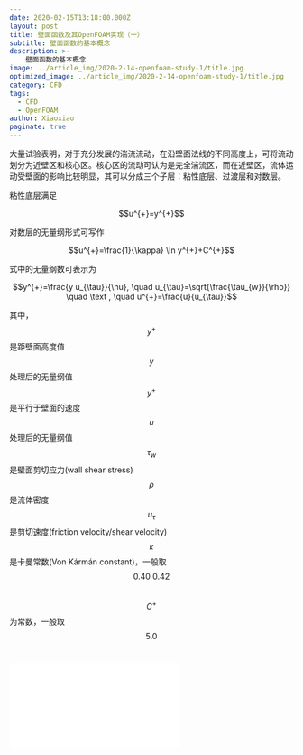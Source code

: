 ```yaml
---
date: 2020-02-15T13:18:00.000Z
layout: post
title: 壁面函数及其OpenFOAM实现（一）
subtitle: 壁面函数的基本概念
description: >-
    壁面函数的基本概念
image: ../article_img/2020-2-14-openfoam-study-1/title.jpg
optimized_image: ../article_img/2020-2-14-openfoam-study-1/title.jpg
category: CFD
tags:
  - CFD
  - OpenFOAM
author: Xiaoxiao
paginate: true
---
```

<p sytle="text-indent:2em">大量试验表明，对于充分发展的湍流流动，在沿壁面法线的不同高度上，可将流动划分为近壁区和核心区。核心区的流动可认为是完全湍流区，而在近壁区，流体运动受壁面的影响比较明显，其可以分成三个子层：粘性底层、过渡层和对数层。</p>
<p>粘性底层满足</p>
<center>$$u^{+}=y^{+}$$</center>
<p>对数层的无量纲形式可写作</p>
<center>$$u^{+}=\frac{1}{\kappa} \ln y^{+}+C^{+}$$</center>
<p>式中的无量纲数可表示为</p>
<center>$$y^{+}=\frac{y u_{\tau}}{\nu}, \quad u_{\tau}=\sqrt{\frac{\tau_{w}}{\rho}} \quad \text , \quad u^{+}=\frac{u}{u_{\tau}}$$</center>

其中，<br>
$$y^{+}$$是距壁面高度值$$y$$处理后的无量纲值<br>
$$y^{+}$$是平行于壁面的速度$$u$$处理后的无量纲值<br>
$$\tau_{w}$$是壁面剪切应力(wall shear stress)<br>
$$\rho$$是流体密度<br>
$$u_{\tau}$$是剪切速度(friction velocity/shear velocity)<br>
$$\kappa$$是卡曼常数(Von Kármán constant)，一般取$$0.40~0.42$$<br>
$$C^{+}$$为常数，一般取$$5.0$$<br>

<embed src="../article_img/2020-2-15-openfoam-and-law-of-wall-1/law_of_the_wall.svg" type="image/svg+xml" />